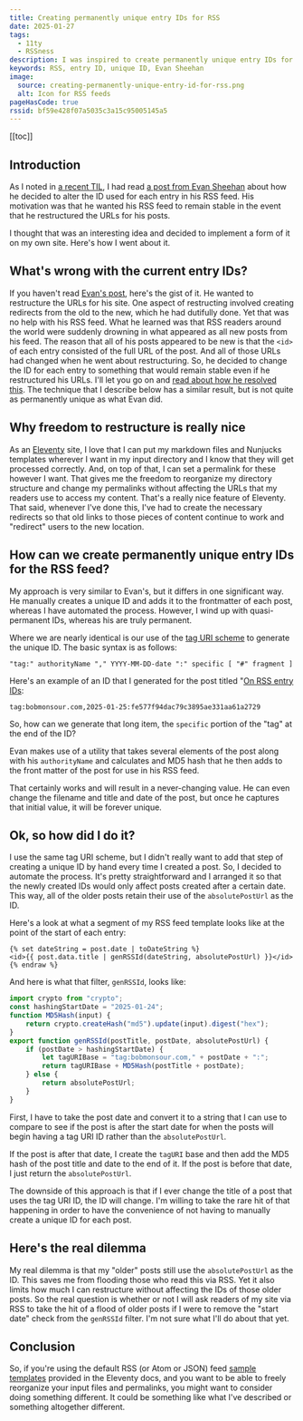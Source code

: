 ```yaml
---
title: Creating permanently unique entry IDs for RSS
date: 2025-01-27
tags:
  - 11ty
  - RSSness
description: I was inspired to create permanently unique entry IDs for my RSS feed after reading a post by Evan Sheehan.
keywords: RSS, entry ID, unique ID, Evan Sheehan
image:
  source: creating-permanently-unique-entry-id-for-rss.png
  alt: Icon for RSS feeds
pageHasCode: true
rssid: bf59e428f07a5035c3a15c95005145a5
---
```


[[toc]]

## Introduction

As I noted in [a recent TIL](https://bobmonsour.com/til/on-rss-entry-ids/), I had read [a post from Evan Sheehan](https://darthmall.net/2025/on-the-importance-of-stable-ids/) about how he decided to alter the ID used for each entry in his RSS feed. His motivation was that he wanted his RSS feed to remain stable in the event that he restructured the URLs for his posts.

I thought that was an interesting idea and decided to implement a form of it on my own site. Here's how I went about it.

## What's wrong with the current entry IDs?

If you haven't read [Evan's post](https://darthmall.net/2025/on-the-importance-of-stable-ids/), here's the gist of it. He wanted to restructure the URLs for his site. One aspect of restructing involved creating redirects from the old to the new, which he had dutifully done. Yet that was no help with his RSS feed. What he learned was that RSS readers around the world were suddenly drowning in what appeared as all new posts from his feed. The reason that all of his posts appeared to be new is that the `<id>` of each entry consisted of the full URL of the post. And all of those URLs had changed when he went about restructuring. So, he decided to change the ID for each entry to something that would remain stable even if he restructured his URLs. I'll let you go on and [read about how he resolved this](<(https://darthmall.net/2025/on-the-importance-of-stable-ids/)>). The technique that I describe below has a similar result, but is not quite as permanently unique as what Evan did.

## Why freedom to restructure is really nice

As an [Eleventy](https://11ty.dev) site, I love that I can put my markdown files and Nunjucks templates wherever I want in my input directory and I know that they will get processed correctly. And, on top of that, I can set a permalink for these however I want. That gives me the freedom to reorganize my directory structure and change my permalinks without affecting the URLs that my readers use to access my content. That's a really nice feature of Eleventy. That said, whenever I've done this, I've had to create the necessary redirects so that old links to those pieces of content continue to work and "redirect" users to the new location.

## How can we create permanently unique entry IDs for the RSS feed?

My approach is very similar to Evan's, but it differs in one significant way. He manually creates a unique ID and adds it to the frontmatter of each post, whereas I have automated the process. However, I wind up with quasi-permanent IDs, whereas his are truly permanent.

Where we are nearly identical is our use of the [tag URI scheme](https://en.wikipedia.org/wiki/Tag_URI_scheme) to generate the unique ID. The basic syntax is as follows:

```text
"tag:" authorityName "," YYYY-MM-DD-date ":" specific [ "#" fragment ]
```

Here's an example of an ID that I generated for the post titled "[On RSS entry IDs](/til/on-rss-entry-ids/):

```text
tag:bobmonsour.com,2025-01-25:fe577f94dac79c3895ae331aa61a2729
```

So, how can we generate that long item, the `specific` portion of the "tag" at the end of the ID?

Evan makes use of a utility that takes several elements of the post along with his `authorityName` and calculates and MD5 hash that he then adds to the front matter of the post for use in his RSS feed.

That certainly works and will result in a never-changing value. He can even change the filename and title and date of the post, but once he captures that initial value, it will be forever unique.

## Ok, so how did I do it?

I use the same tag URI scheme, but I didn't really want to add that step of creating a unique ID by hand every time I created a post. So, I decided to automate the process. It's pretty straightforward and I arranged it so that the newly created IDs would only affect posts created after a certain date. This way, all of the older posts retain their use of the `absolutePostUrl` as the ID.

Here's a look at what a segment of my RSS feed template looks like at the point of the start of each entry:

```jinja2{% raw %}
{% set dateString = post.date | toDateString %}
<id>{{ post.data.title | genRSSId(dateString, absolutePostUrl) }}</id>{% endraw %}
```

And here is what that filter, `genRSSId`, looks like:

```js
import crypto from "crypto";
const hashingStartDate = "2025-01-24";
function MD5Hash(input) {
	return crypto.createHash("md5").update(input).digest("hex");
}
export function genRSSId(postTitle, postDate, absolutePostUrl) {
	if (postDate > hashingStartDate) {
		let tagURIBase = "tag:bobmonsour.com," + postDate + ":";
		return tagURIBase + MD5Hash(postTitle + postDate);
	} else {
		return absolutePostUrl;
	}
}
```

First, I have to take the post date and convert it to a string that I can use to compare to see if the post is after the start date for when the posts will begin having a tag URI ID rather than the `absolutePostUrl`.

If the post is after that date, I create the `tagURI` base and then add the MD5 hash of the post title and date to the end of it. If the post is before that date, I just return the `absolutePostUrl`.

The downside of this approach is that if I ever change the title of a post that uses the tag URI ID, the ID will change. I'm willing to take the rare hit of that happening in order to have the convenience of not having to manually create a unique ID for each post.

## Here's the real dilemma

My real dilemma is that my "older" posts still use the `absolutePostUrl` as the ID. This saves me from flooding those who read this via RSS. Yet it also limits how much I can restructure without affecting the IDs of those older posts. So the real question is whether or not I will ask readers of my site via RSS to take the hit of a flood of older posts if I were to remove the "start date" check from the `genRSSId` filter. I'm not sure what I'll do about that yet.

## Conclusion

So, if you're using the default RSS (or Atom or JSON) feed [sample templates](https://www.11ty.dev/docs/plugins/rss/#sample-feed-templates) provided in the Eleventy docs, and you want to be able to freely reorganize your input files and permalinks, you might want to consider doing something different. It could be something like what I've described or something altogether different.
